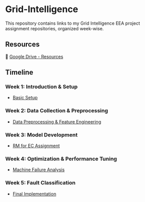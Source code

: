 # Grid-Intelligence

This repository contains links to my Grid Intelligence EEA project assignment repositories, organized week-wise.

## Resources  
📂 [Google Drive - Resources](https://drive.google.com/drive/folders/1ZFG-0FFpSQEdfWST4_lnzlEH7xqlxtg_)  

## Timeline

### Week 1: Introduction & Setup  
- [Basic Setup](https://github.com/24kTanmay/eda-analysis-project)  

### Week 2: Data Collection & Preprocessing  
- [Data Preprocessing & Feature Engineering](https://github.com/24kTanmay/Data-Preprocessing-Feature-Engineering)  

### Week 3: Model Development  
- [RM for EC Assignment](https://github.com/24kTanmay/RM_for_EC_assignment)  

### Week 4: Optimization & Performance Tuning  
- [Machine Failure Analysis](https://github.com/24kTanmay/machine-failure-analysis)  

### Week 5: Fault Classification  
- [Final Implementation](https://github.com/24kTanmay/fault-classification)  
